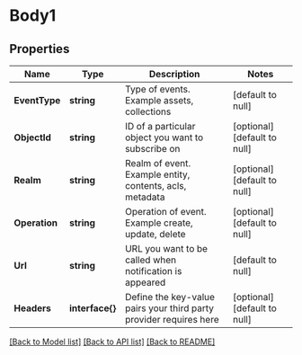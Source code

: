 # Body1

## Properties
Name | Type | Description | Notes
------------ | ------------- | ------------- | -------------
**EventType** | **string** | Type of events. Example assets, collections | [default to null]
**ObjectId** | **string** | ID of a particular object you want to subscribe on | [optional] [default to null]
**Realm** | **string** | Realm of event. Example entity, contents, acls, metadata | [optional] [default to null]
**Operation** | **string** | Operation of event. Example create, update, delete | [optional] [default to null]
**Url** | **string** | URL you want to be called when notification is appeared | [default to null]
**Headers** | **interface{}** | Define the key-value pairs your third party provider requires here | [optional] [default to null]

[[Back to Model list]](../README.md#documentation-for-models) [[Back to API list]](../README.md#documentation-for-api-endpoints) [[Back to README]](../README.md)


